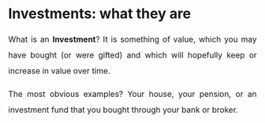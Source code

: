 # Investments: what they are

<p style="margin-bottom: 11pt; margin-left: 0in; line-height: 200%; font-size: 15px; text-align: justify;"><span style="font-size: 16px; line-height: 200%;">What is an <strong>Investment</strong>? It is something of value, which you may have bought (or were gifted) and which will hopefully keep or increase in value over time.&nbsp;</span></p>

<p style="margin-bottom: 11pt; margin-left: 0in; line-height: 200%; font-size: 15px; text-align: justify;"><span style="font-size: 16px; line-height: 200%;">The most obvious examples? Your house, your pension, or an investment fund that you bought through your bank or broker.</span></p>